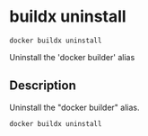 # buildx uninstall

```
docker buildx uninstall
```

<!---MARKER_GEN_START-->
Uninstall the 'docker builder' alias


<!---MARKER_GEN_END-->

## Description

Uninstall the "docker builder" alias.

```shell
docker buildx uninstall
```
